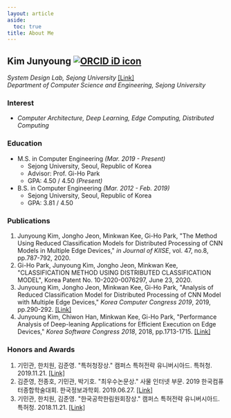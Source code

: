 ```yaml
---
layout: article
aside:
  toc: true
title: About Me
---
```


## Kim Junyoung <a href="https://orcid.org/0000-0002-9007-7145" target='_blank' style="vertical-align:top;"><img src="https://orcid.org/sites/default/files/images/orcid_16x16.png" alt="ORCID iD icon"></a>
*System Design Lab, Sejong University* <a href="http://sdl.sejong.ac.kr" target='_blank'>[Link]</a><br />
*Department of Computer Science and Engineering, Sejong University*

### Interest
* *Computer Architecture, Deep Learning, Edge Computing, Distributed Computing*

### Education
* M.S. in Computer Engineering *(Mar. 2019 - Present)*
    * Sejong University, Seoul, Republic of Korea<br />
    * Advisor: Prof. Gi-Ho Park
    * GPA: 4.50 / 4.50 *(Present)*
* B.S. in Computer Engineering *(Mar. 2012 - Feb. 2019)*
    * Sejong University, Seoul, Republic of Korea<br />
    * GPA: 3.81 / 4.50

### Publications
1. Junyoung Kim, Jongho Jeon, Minkwan Kee, Gi-Ho Park, "The Method Using Reduced Classification Models for Distributed Processing of CNN Models in Multiple Edge Devices," *in Journal of KIISE*, vol. 47, no.8, pp.787-792, 2020.
1. Gi-Ho Park, Junyoung Kim, Jongho Jeon, Minkwan Kee, "CLASSIFICATION METHOD USING DISTRIBUTED CLASSIFICATION MODEL", Korea Patent No. 10-2020-0076297, June 23, 2020.
1. Junyoung Kim, Jongho Jeon, Minkwan Kee, Gi-Ho Park, "Analysis of Reduced Classification Model for Distributed Processing of CNN Model with Multiple Edge Devices," *Korea Computer Congress 2019*, 2019, pp.290-292. <a href="http://www.dbpia.co.kr/journal/articleDetail?nodeId=NODE08763159" target='_blank'>[Link]</a>
1. Junyoung Kim, Chiwon Han, Minkwan Kee, Gi-Ho Park, "Performance Analysis of Deep-leaning Applications for Efficient Execution on Edge Devices," *Korea Software Congress 2018*, 2018, pp.1713-1715. <a href="http://www.dbpia.co.kr/journal/articleDetail?nodeId=NODE07614068" target='_blank'>[Link]</a>

### Honors and Awards
1. 기민관, 한치원, 김준영. "특허청장상." 캠퍼스 특허전략 유니버시아드. 특허청. 2019.11.21. <a href="https://www.kipa.org/cpu/4_u2019.jsp" target='_blank'>[Link]</a>
1. 김준영, 전종호, 기민관, 박기호. "최우수논문상." 사물 인터넷 부문. 2019 한국컴퓨터종합학술대회. 한국정보과학회. 2019.06.27. <a href="http://kiise.or.kr/conference/kcc/2019/" target='_blank'>[Link]</a>
1. 기민관, 한치원, 김준영. "한국공학한림원회장상." 캠퍼스 특허전략 유니버시아드. 특허청. 2018.11.21. <a href="https://www.kipa.org/cpu/4_u2018.jsp" target='_blank'>[Link]</a>
